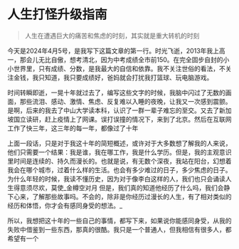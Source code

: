# 人生打怪升级指南

> 人生在遭遇巨大的痛苦和焦虑的时刻，其实就是重大转机的时刻

今天是2024年4月5号，是我写下这篇文章的第一行。时光飞逝，2013年我上高一，那会儿无比自傲，想考清北，因为中考成绩全市前150。在完全固步自封的小小世界里，只有成绩、分数，是我最大的自信和依靠。我不关注世俗的看法，不关注金钱，我只知道，我只要成绩好，爸妈就会打扰我打篮球、玩电脑游戏。

时间转瞬即逝，一晃十年就过去了，编写这些文字的时候，我脑中闪过了无数的画面，那些流泪、感动、激情、焦虑、反复难以入睡的夜晚，让我又一次感到震颤。是啊，后来的我去了中山大学读本科，认识了一群一辈子难忘的至交。又去了新加坡国立读研，赶上疫情上了网课。误打误撞的情况下，来到了北京。然后在互联网工作了快三年，这三年的每一年，都像过了十年

上面一段话，只是对于我这十年的简短概述，或许对于大多数想了解我的人来说，他们只需要一个结果：我是谁，我在哪工作，我是什么学历。但是，我的主观意识里时间是连续的、持久而漫长的。也就是说，有无数个深夜，我站在阳台，幻想着我会在哪个城市，过着什么样的生活。也会有多少难过的日子，多少焦虑的日子。为什么年轻的时候，我读不懂历史，因为对于像李白这样的人，我们也只会诵读人生得意须尽欢，莫使_金樽空对月 但是，我们真的知道他经历了什么吗，我们会静下心来，了解那些故事吗。不会的，除非是你经历过漫长的人生，有了相对类似的经历和体悟，你才会有感同身受的想法。_

所以，我想把这十年的一些自己的事情，都写下来，如果说你能感同身受，从我的失败中借鉴到一些东西，那真的很酷。我只是一个普通人，但我相信有很多人，都希望有一个
